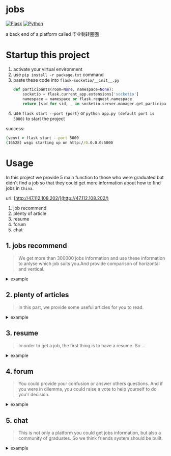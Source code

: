 # jobs
[![Flask](https://img.shields.io/badge/Flask-2.2.2-blue)](https://github.com/cgynb/jobs)
[![Python](https://img.shields.io/badge/python-3.9%20%7C%203.10-blue)](https://img.shields.io/badge/python-3.9%20%7C%203.10-blue)

a back end of a platform called 毕业剩转圈圈

# Startup this project

1. activate your virtual environment
2. use `pip install -r package.txt` command
3. paste these code into `flask-socketio/__init__.py`
    ```python
    def participants(room=None, namespace=None):
        socketio = flask.current_app.extensions['socketio']
        namespace = namespace or flask.request.namespace
        return [sid for sid, _ in socketio.server.manager.get_participants(namespace, room)]
    ```
4. use `flask start --port {port}` or `python app.py (default port is 5000)` to start the project

success: 

```cmd
(venv) > flask start --port 5000
(16528) wsgi starting up on http://0.0.0.0:5000
```
# Usage

In this project we provide 5 main function to those who were graduated but didn't find a job so that they could get more information about how to find jobs in `China`.

url: [http://47.112.108.202/](http://47.112.108.202/)

1. job recommend
2. plenty of article
3. resume
4. forum
5. chat

## 1. jobs recommend

> We get more than 300000 jobs information and use these information to anlyse which job suits you.And provide comparison of horizontal and vertical.
<details>
<summary>example</summary>
<img src="https://user-images.githubusercontent.com/94276865/186970347-ada7a868-d97e-4353-b972-0c9a107cc5b6.png">
</details>

## 2. plenty of articles

> In this part, we provide some useful articles for you to read. 

<details>
<summary>example</summary>
<img src="https://user-images.githubusercontent.com/94276865/186973929-1e7dfa91-b9cc-4dc9-8321-6034f2b6a380.png">
</details>

## 3. resume

>  In order to get a job, the first thing is to have a resume. So ...
<details>
<summary>example</summary>
<img src="https://user-images.githubusercontent.com/94276865/186973558-86ae8f19-3cfb-4f16-a405-4fe378ee5af3.png">
</details>

## 4. forum

> You could provide your confusion or answer others questions. And if you were in dilemma, you could raise a vote to help yourself to do you'r decision.
<details>
<summary>example</summary>
<img src="https://user-images.githubusercontent.com/94276865/186974139-73bd4d96-9c66-4af0-adb4-a368470c531b.png">
<img src="https://user-images.githubusercontent.com/94276865/186974199-94f5357a-34f9-49b3-ac70-0d70b6e30f58.png">
</details>

## 5. chat

> This is not only a platform you could get jobs information, but also a community of graduates. So we think friends system should be built.
<details>
<summary>example</summary>
<img src="https://user-images.githubusercontent.com/94276865/186974537-43be2f55-1e7d-4306-916b-c0e32e986ccf.png">
</details>

